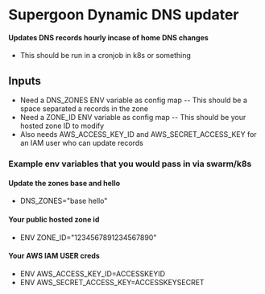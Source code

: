# Supergoon Dynamic DNS updater
#### Updates DNS records hourly incase of home DNS changes
- This should be run in a cronjob in k8s or something
## Inputs
- Need a DNS_ZONES ENV variable as config map
-- This should be a space separated a records in the zone
- Need a ZONE_ID ENV variable as config map
-- This should be your hosted zone ID to modify
- Also needs AWS_ACCESS_KEY_ID and AWS_SECRET_ACCESS_KEY for an IAM user who can update records

### Example env variables that you would pass in via swarm/k8s
#### Update the zones base and hello
- DNS_ZONES="base hello"
#### Your public hosted zone id
- ENV ZONE_ID="1234567891234567890"
#### Your AWS IAM USER creds
- ENV AWS_ACCESS_KEY_ID=ACCESSKEYID
- ENV AWS_SECRET_ACCESS_KEY=ACCESSKEYSECRET